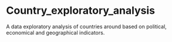 # Country_exploratory_analysis
A data exploratory analysis of countries around based on political, economical and geographical indicators.
